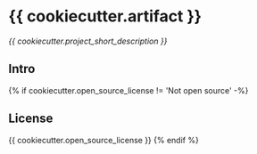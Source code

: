 # {{ cookiecutter.artifact }}
_{{ cookiecutter.project_short_description }}_

## Intro


{% if cookiecutter.open_source_license != 'Not open source' -%}
## License
{{ cookiecutter.open_source_license }}
{% endif %}